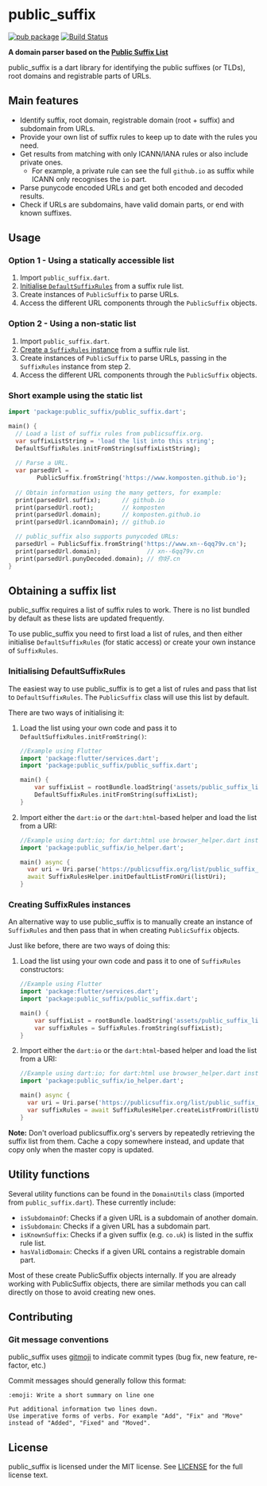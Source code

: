 # public_suffix
[![pub package](https://img.shields.io/pub/v/public_suffix.svg)](https://pub.dev/packages/public_suffix)
[![Build Status](https://travis-ci.com/Komposten/public_suffix.svg?branch=master)](https://travis-ci.com/Komposten/public_suffix)

**A domain parser based on the [Public Suffix List](https://publicsuffix.org/)**

public_suffix is a dart library for identifying the public suffixes (or TLDs), root domains and registrable parts of URLs.

## Main features
- Identify suffix, root domain, registrable domain (root + suffix) and subdomain from URLs.
- Provide your own list of suffix rules to keep up to date with the rules you need.
- Get results from matching with only ICANN/IANA rules or also include private ones.
	- For example, a private rule can see the full `github.io` as suffix while ICANN only recognises the `io` part.
- Parse punycode encoded URLs and get both encoded and decoded results.
- Check if URLs are subdomains, have valid domain parts, or end with known suffixes.

## Usage
### Option 1 - Using a statically accessible list
1) Import `public_suffix.dart`.
2) [Initialise `DefaultSuffixRules`](#initialising-defaultsuffixrules) from a suffix rule list.
3) Create instances of `PublicSuffix` to parse URLs.
4) Access the different URL components through the `PublicSuffix` objects.

### Option 2 - Using a non-static list
1) Import `public_suffix.dart`.
2) [Create a `SuffixRules` instance](#creating-suffixrules-instances) from a suffix rule list.
3) Create instances of `PublicSuffix` to parse URLs, passing in the `SuffixRules` instance from step 2.
4) Access the different URL components through the `PublicSuffix` objects.

### Short example using the static list
```dart
import 'package:public_suffix/public_suffix.dart';

main() {
  // Load a list of suffix rules from publicsuffix.org.
  var suffixListString = 'load the list into this string';
  DefaultSuffixRules.initFromString(suffixListString);
	  
  // Parse a URL.
  var parsedUrl =
        PublicSuffix.fromString('https://www.komposten.github.io');
	  
  // Obtain information using the many getters, for example:
  print(parsedUrl.suffix);      // github.io
  print(parsedUrl.root);        // komposten
  print(parsedUrl.domain);      // komposten.github.io
  print(parsedUrl.icannDomain); // github.io

  // public_suffix also supports punycoded URLs:
  parsedUrl = PublicSuffix.fromString('https://www.xn--6qq79v.cn');
  print(parsedUrl.domain);             // xn--6qq79v.cn
  print(parsedUrl.punyDecoded.domain); // 你好.cn
}
```

## Obtaining a suffix list
public_suffix requires a list of suffix rules to work. There is no list bundled by default as these lists are updated frequently.

To use public_suffix you need to first load a list of rules, and then either initialise `DefaultSuffixRules` (for static access) or create
your own instance of `SuffixRules`.

### Initialising DefaultSuffixRules
The easiest way to use public_suffix is to get a list of rules and pass that list to `DefaultSuffixRules`. The `PublicSuffix` class will use this
list by default.

There are two ways of initialising it:
1) Load the list using your own code and pass it to `DefaultSuffixRules.initFromString()`:
   ```dart
   //Example using Flutter
   import 'package:flutter/services.dart';
   import 'package:public_suffix/public_suffix.dart';
   
   main() {
       var suffixList = rootBundle.loadString('assets/public_suffix_list.dat');
       DefaultSuffixRules.initFromString(suffixList);
   }
   ```
2) Import either the `dart:io` or the `dart:html`-based helper and load the list from a URI:
   ```dart
   //Example using dart:io; for dart:html use browser_helper.dart instead.
   import 'package:public_suffix/io_helper.dart';
   
   main() async {
     var uri = Uri.parse('https://publicsuffix.org/list/public_suffix_list.dat');
     await SuffixRulesHelper.initDefaultListFromUri(listUri);
   }
   ```

### Creating SuffixRules instances
An alternative way to use public_suffix is to manually create an instance of `SuffixRules` and then pass that in when creating `PublicSuffix` objects.

Just like before, there are two ways of doing this:
1) Load the list using your own code and pass it to one of `SuffixRules` constructors:
   ```dart
   //Example using Flutter
   import 'package:flutter/services.dart';
   import 'package:public_suffix/public_suffix.dart';
   
   main() {
       var suffixList = rootBundle.loadString('assets/public_suffix_list.dat');
       var suffixRules = SuffixRules.fromString(suffixList);
   }
   ```
2) Import either the `dart:io` or the `dart:html`-based helper and load the list from a URI:
   ```dart
   //Example using dart:io; for dart:html use browser_helper.dart instead.
   import 'package:public_suffix/io_helper.dart';
   
   main() async {
     var uri = Uri.parse('https://publicsuffix.org/list/public_suffix_list.dat');
     var suffixRules = await SuffixRulesHelper.createListFromUri(listUri);
   }
   ```

**Note:** Don't overload publicsuffix.org's servers by repeatedly retrieving the suffix list from them. Cache a copy somewhere instead, and update that copy only when the master copy is updated.

## Utility functions
Several utility functions can be found in the `DomainUtils` class (imported from `public_suffix.dart`). These currently include:
- `isSubdomainOf`: Checks if a given URL is a subdomain of another domain.
- `isSubdomain`: Checks if a given URL has a subdomain part.
- `isKnownSuffix`: Checks if a given suffix (e.g. `co.uk`) is listed in the suffix rule list.
- `hasValidDomain`: Checks if a given URL contains a registrable domain part.

Most of these create PublicSuffix objects internally. If you are already working with PublicSuffix objects, there are similar methods you can call directly on those to avoid creating new ones.

## Contributing
### Git message conventions
public_suffix uses [gitmoji](https://gitmoji.carloscuesta.me) to indicate commit types (bug fix, new feature, re-factor, etc.)

Commit messages should generally follow this format:
```
:emoji: Write a short summary on line one

Put additional information two lines down.
Use imperative forms of verbs. For example "Add", "Fix" and "Move" instead of "Added", "Fixed" and "Moved".
```

## License
public_suffix is licensed under the MIT license. See [LICENSE](https://github.com/Komposten/public_suffix/blob/master/LICENSE) for the full license text.
